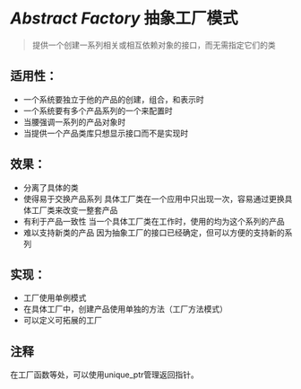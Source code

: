 #  ***Abstract Factory*** 抽象工厂模式
>提供一个创建一系列相关或相互依赖对象的接口，而无需指定它们的类
## 适用性：
* 一个系统要独立于他的产品的创建，组合，和表示时
* 一个系统要有多个产品系列的一个来配置时
* 当腰强调一系列的产品对象时
* 当提供一个产品类库只想显示接口而不是实现时

## 效果：
* 分离了具体的类
* 使得易于交换产品系列 具体工厂类在一个应用中只出现一次，容易通过更换具体工厂类来改变一整套产品
* 有利于产品一致性 当一个具体工厂类在工作时，使用的均为这个系列的产品
* 难以支持新类的产品 因为抽象工厂的接口已经确定，但可以方便的支持新的系列
## 实现：
* 工厂使用单例模式
* 在具体工厂中，创建产品使用单独的方法（工厂方法模式）
* 可以定义可拓展的工厂

## 注释
在工厂函数等处，可以使用unique_ptr管理返回指针。
